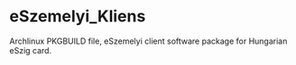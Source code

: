 # eSzemelyi_Kliens
Archlinux PKGBUILD file, eSzemelyi client software package for Hungarian eSzig card.
